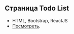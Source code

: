 ## Страница Todo List
- HTML, Bootstrap, ReactJS
- [Посмотреть](https://nicolaibondarenco.github.io/TodoList/).
